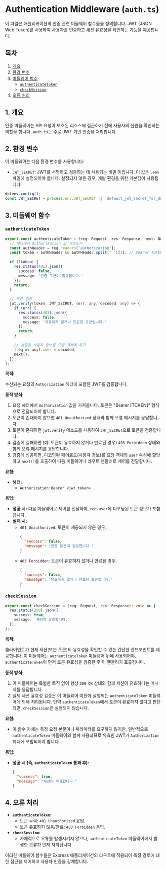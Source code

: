 # Authentication Middleware (`auth.ts`)

이 파일은 애플리케이션의 인증 관련 미들웨어 함수들을 정의합니다. JWT (JSON Web Token)를 사용하여 사용자를 인증하고 세션 유효성을 확인하는 기능을 제공합니다.

## 목차

1.  [개요](#개요)
2.  [환경 변수](#환경-변수)
3.  [미들웨어 함수](#미들웨어-함수)
    *   [`authenticateToken`](#authenticatetoken)
    *   [`checkSession`](#checksession)
4.  [오류 처리](#오류-처리)

## 1. 개요

인증 미들웨어는 API 요청이 보호된 리소스에 접근하기 전에 사용자의 신원을 확인하는 역할을 합니다. `auth.ts`는 주로 JWT 기반 인증을 처리합니다.

## 2. 환경 변수

이 미들웨어는 다음 환경 변수를 사용합니다:

*   `JWT_SECRET`: JWT를 서명하고 검증하는 데 사용되는 비밀 키입니다. 이 값은 `.env` 파일에 설정되어야 합니다. 설정되지 않은 경우, 개발 환경을 위한 기본값이 사용됩니다.

```typescript
dotenv.config();
const JWT_SECRET = process.env.JWT_SECRET || 'default_jwt_secret_for_development';
```

## 3. 미들웨어 함수

### `authenticateToken`

```typescript
export const authenticateToken = (req: Request, res: Response, next: NextFunction): void => {
  // 헤더에서 Authorization 값 가져오기
  const authHeader = req.headers['authorization'];
  const token = authHeader && authHeader.split(' ')[1]; // Bearer TOKEN 형식에서 TOKEN 부분 추출
  
  if (!token) {
    res.status(401).json({ 
      success: false, 
      message: '인증 토큰이 필요합니다.' 
    });
    return;
  }
  
  // 토큰 검증
  jwt.verify(token, JWT_SECRET, (err: any, decoded: any) => {
    if (err) {
      res.status(403).json({ 
        success: false, 
        message: '유효하지 않거나 만료된 토큰입니다.' 
      });
      return;
    }
    
    // 검증된 사용자 정보를 요청 객체에 추가
    (req as any).user = decoded;
    next();
  });
};
```

**목적:**

수신되는 요청의 `Authorization` 헤더에 포함된 JWT를 검증합니다.

**동작 방식:**

1.  요청 헤더에서 `Authorization` 값을 가져옵니다. 토큰은 "Bearer [TOKEN]" 형식으로 전달되어야 합니다.
2.  토큰이 존재하지 않으면 `401 Unauthorized` 상태와 함께 오류 메시지를 응답합니다.
3.  토큰이 존재하면 `jwt.verify` 메소드를 사용하여 `JWT_SECRET`으로 토큰을 검증합니다.
4.  검증에 실패하면 (예: 토큰이 유효하지 않거나 만료된 경우) `403 Forbidden` 상태와 함께 오류 메시지를 응답합니다.
5.  검증에 성공하면, 디코딩된 페이로드(사용자 정보)를 요청 객체의 `user` 속성에 할당하고 `next()`를 호출하여 다음 미들웨어나 라우트 핸들러로 제어를 전달합니다.

**요청:**

*   **헤더:**
    *   `Authorization`: `Bearer <jwt_token>`

**응답:**

*   **성공 시:** 다음 미들웨어로 제어를 전달하며, `req.user`에 디코딩된 토큰 정보가 포함됩니다.
*   **실패 시:**
    *   `401 Unauthorized`: 토큰이 제공되지 않은 경우.
        ```json
        {
          "success": false,
          "message": "인증 토큰이 필요합니다."
        }
        ```
    *   `403 Forbidden`: 토큰이 유효하지 않거나 만료된 경우.
        ```json
        {
          "success": false,
          "message": "유효하지 않거나 만료된 토큰입니다."
        }
        ```

### `checkSession`

```typescript
export const checkSession = (req: Request, res: Response): void => {
  res.status(200).json({ 
    success: true, 
    message: '세션이 유효합니다.' 
  });
};
```

**목적:**

클라이언트가 현재 세션(또는 토큰)의 유효성을 확인할 수 있는 간단한 엔드포인트를 제공합니다. 이 미들웨어는 `authenticateToken` 미들웨어 뒤에 사용되어야, `authenticateToken`이 먼저 토큰 유효성을 검증한 후 이 핸들러가 호출됩니다.

**동작 방식:**

1.  이 미들웨어는 특별한 로직 없이 항상 `200 OK` 상태와 함께 세션이 유효하다는 메시지를 응답합니다.
2.  실제 세션 유효성 검증은 이 미들웨어 이전에 실행되는 `authenticateToken` 미들웨어에 의해 처리됩니다. 만약 `authenticateToken`에서 토큰이 유효하지 않다고 판단되면, `checkSession`은 실행되지 않습니다.

**요청:**

*   이 함수 자체는 특정 요청 본문이나 파라미터를 요구하지 않지만, 일반적으로 `authenticateToken` 미들웨어와 함께 사용되므로 유효한 JWT가 `Authorization` 헤더에 포함되어야 합니다.

**응답:**

*   **성공 시 (즉, `authenticateToken` 통과 후):**
    ```json
    {
      "success": true,
      "message": "세션이 유효합니다."
    }
    ```

## 4. 오류 처리

*   **`authenticateToken`:**
    *   토큰 누락: `401 Unauthorized` 응답.
    *   토큰 유효하지 않음/만료: `403 Forbidden` 응답.
*   **`checkSession`:**
    *   자체적으로 오류를 발생시키지 않으나, `authenticateToken` 미들웨어에서 발생한 오류가 먼저 처리됩니다.

이러한 미들웨어 함수들은 Express 애플리케이션의 라우트에 적용되어 특정 경로에 대한 접근을 제어하고 사용자 인증을 강제합니다.
